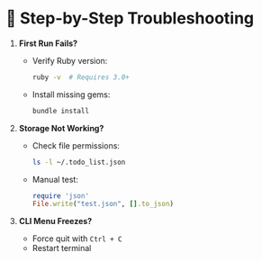# 🔧 Step-by-Step Troubleshooting

1. **First Run Fails?**
   - Verify Ruby version:
     ```bash
     ruby -v  # Requires 3.0+
     ```
   - Install missing gems:
     ```bash
     bundle install
     ```

2. **Storage Not Working?**
   - Check file permissions:
     ```bash
     ls -l ~/.todo_list.json
     ```
   - Manual test:
     ```ruby
     require 'json'
     File.write("test.json", [].to_json)
     ```

3. **CLI Menu Freezes?**
   - Force quit with `Ctrl + C`
   - Restart terminal

